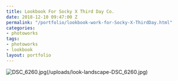 ```yaml
---
title: Lookbook For Socky X Third Day Co.
date: 2018-12-10 09:47:00 Z
permalink: "/portfolio/lookbook-work-for-Socky-X-ThirdDay.html"
categories:
- photoworks
tags:
- photoworks
- lookbook
layout: portfolio
---
```


![DSC_6260.jpg](/uploads/DSC_6260.jpg)(/uploads/look-landscape-DSC_6260.jpg)